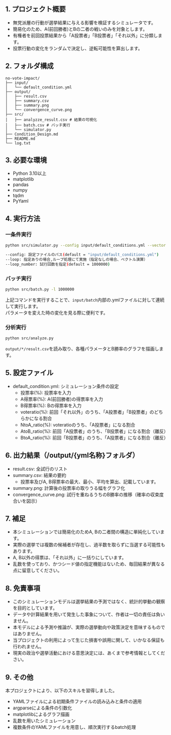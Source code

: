 ## 1. プロジェクト概要
- 無党派層の行動が選挙結果に与える影響を検証するシミュレータです。
- 簡易化のため、A(前回勝者)とBの二者の戦いのみを対象とします。
- 有権者を前回投票結果から「A投票者」「B投票者」「それ以外」に分類します。
- 投票行動の変化をランダムで決定し、逆転可能性を算出します。

## 2. フォルダ構成
```
no-vote-impact/
├── input/
│   └── default_condition.yml
├── output/
│   ├── result.csv
│   ├── summary.csv
│   ├── summary.png
│   └── convergence_curve.png
├── src/
│   ├── analyzze_result.csv # 結果の可視化
│   ├── batch.csv # バッチ実行
│   └── simulator.py
├── Condition_Design.md
├── README.md
└── log.txt
```


## 3. 必要な環境
- Python 3.10以上
- matplotlib
- pandas
- numpy
- tqdm
- PyYaml

## 4. 実行方法
### 一条件実行
```bash
python src/simulator.py --config input/default_conditions.yml --vector --loop_number 1000000
```
```bash
--config: 設定ファイルのパス(default = "input/default_conditions.yml")
--loop: 指定ありの場合,ループ処理にて実施（指定なしの場合、ベクトル演算）
--loop_number: 試行回数を指定(default = 1000000)
```
### バッチ実行
```bash
python src/batch.py -l 1000000
```
上記コマンドを実行することで、```input/batch```内部の.ymlファイルに対して連続して実行します。<br>
パラメータを変えた時の変化を見る際に便利です。

### 分析実行
```bash
python src/analyze.py
```
```output/*/result.csv```を読み取り、各種パラメータとB勝率のグラフを描画します。

## 5. 設定ファイル
- default_condition.yml: シミュレーション条件の設定
  - 投票率(%): 投票率を入力
  - A得票率(%): A(前回勝者)の得票率を入力
  - B得票率(%): Bの得票率を入力
  - voteratio(%): 前回「それ以外」のうち、「A投票者」「B投票者」のどちらかになる割合
  - NtoA_ratio(%): voteratioのうち、「A投票者」になる割合
  - AtoB_ratio(%): 前回「A投票者」のうち、「B投票者」になる割合（離反）
  - BtoA_ratio(%): 前回「B投票者」のうち、「A投票者」になる割合（離反）
  
## 6. 出力結果（/output/{yml名称}フォルダ）
- result.csv: 全試行のリスト
- summary.csv: 結果の要約
  - 投票率及びA, B得票率の最大、最小、平均を算出、記載しています。
- summary.png: 計算後の投票率の取りうる幅をグラフ化
- convergence_curve.png: 試行を重ねるうちのB勝率の推移（確率の収束度合いを図示）

## 7. 補足
- 本シミュレーションでは簡易化のためA, Bの二者間の構造に単純化しています。
- 実際の選挙では複数の候補者が存在し、過半数を取らずに当選する可能性もあります。
- A, B以外の得票は、「それ以外」に一括りにしています。
- 乱数を使っており、かつシード値の指定機能はないため、毎回結果が異なる点に留意してください。

## 8. 免責事項
- このシミュレーションモデルは選挙結果の予測ではなく、統計的挙動の観察を目的としています。
- データや計算結果を用いて発生した事象について、作者は一切の責任は負いません。
- 本モデルによる予測や推論が、実際の選挙動向や政策決定を意味するものではありません。
- 当プロジェクトの利用によって生じた損害や誤用に関して、いかなる保証も行われません。
- 現実の政治や選挙活動における意思決定には、あくまで参考情報としてください。

## 9. その他
本プロジェクトにより、以下のスキルを習得しました。
- YAMLファイルによる初期条件ファイルの読み込みと条件の適用
- argparseによる条件の引数化
- matplotlibによるグラフ描画
- 乱数を用いたシミュレーション
- 複数条件のYAMLファイルを用意し、順次実行するbatch処理